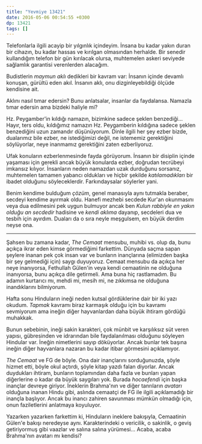 ```yaml
---
title: "Yevmiye 13421"
date: 2016-05-06 00:54:55 +0300
dp: 13421
tags: []
---
```


Telefonlarla ilgili acayip bir yılgınlık içindeyim. İnsana bu kadar yakın duran
bir cihazın, bu kadar hassas ve kırılgan olmasından herhalde. Bir senedir
kullandığım telefon bir gün kırılacak olursa, muhtemelen askeri seviyede
sağlamlık garantisi verenlerden alacağım.

Budistlerin *maymun aklı* dedikleri bir kavram var: İnsanın içinde devamlı
konuşan, gürültü eden akıl. İnsanın aklı, onu dizginleyebildiği ölçüde kendisine
ait.

Aklını nasıl tımar edersin? Bunu anlatsalar, insanlar da faydalansa. Namazla
tımar edersin ama bizdeki haliyle mi?

Hz. Peygamber'in kıldığı namazın, bizimkine sadece şeklen benzediği... Hayır,
ters oldu, kıldığımız namazın Hz. Peygamberin kıldığına sadece şeklen
benzediğini uzun zamandır düşünüyorum. Dinle ilgili her şey ezber bizde,
dualarımız bile ezber, ne istediğimizi değil, ne istememiz gerektiğini
söylüyorlar, neye inanmamız gerektiğini zaten ezberliyoruz.

Ufak konuların ezberlenmesinde fayda görüyorum. İnsanın bir disiplin içinde
yaşaması için gerekli ancak büyük konularda ezber, doğrudan tecrübeyi imkansız
kılıyor. İnsanların neden namazdan uzak durduğunu sorsanız, muhtemelen tamamen
yabancı oldukları ve hiçbir şekilde *katılamadıkları* bir ibadet olduğunu
söyleceklerdir. Farkındaysalar söylerler yani.

Benim kendime bulduğum *çözüm*, genel manasıyla aynı tutmakla beraber, secdeyi
kendime ayırmak oldu. Hanefi mezhebi secdede Kur'an okunmasını veya dua
edilmesini pek uygun bulmuyor ancak ben *Kulun rabbiyle en yakın olduğu an
secdedir* hadisine ve *kendi aklıma* dayanıp, secdeleri dua ve tesbih için
ayırdım. Duaları da o sıra neyle meşgulsem, en büyük derdim neyse ona.

------

Şahsen bu zamana kadar, *The Cemaat* mensubu, muhibi vs. olup da, bunu açıkça
ikrar eden kimse görmediğimi farkettim. Dünyada saçma sapan şeylere inanan pek
çok insan var ve bunların inançlarına (elimizden başka bir şey gelmediği için)
saygı duyuyoruz. Cemaat mensubu da açıkça her neye inanıyorsa, Fethullah
Gülen'in veya kendi cemaatinin ne olduğuna inanıyorsa, bunu açıkça dile
getirmeli. Ama buna hiç rastlamadım. Bu adamın kurtarıcı mı, mehdi mi, mesih mi,
ne zıkkımsa ne olduğuna inandıklarını bilmiyorum.

Hafta sonu Hinduların ineği neden kutsal gördüklerine dair bir iki yazı
okudum. *Tapmak* kavramı biraz karmaşık olduğu için bu kavramı sevmiyorum ama
ineğin diğer hayvanlardan daha büyük ihtiram gördüğü muhakkak.

Bunun sebebinin, ineği sakin karakteri, çok münbit ve karşılıksız süt veren
yapısı, gübresinden ve idrarından bile faydalanılması olduğunu söyleyen Hindular
var. İneğin nimetlerini sayıp döküyorlar. Ancak bunlar tek başına ineğin diğer
hayvanlara nazaran bu kadar itibar görmesini açıklamıyor.

*The Cemaat* ve FG de böyle. Ona dair inançlarını sorduğunuzda, şöyle hizmet
etti, böyle okul açtırdı, şöyle kitap yazdı falan diyorlar. Ancak duydukları
ihtiram, bunların toplamından daha fazla ve bunları yapan diğerlerine o kadar da
büyük saygıları yok. Burada *hocaefendi* için başka inançlar devreye
giriyor. İneklerin Brahma'nın ve diğer tanrıların *avatarı* olduğuna inanan
Hindu gibi, aslında cemaatçi de FG ile ilgili açıklamadığı bir inançla
başlıyor. Ancak bu inancı zahiren savunması mümkün olmadığı için, onun
faziletlerini anlatmaya koyuluyor.

Yazarken yazarken farkettim ki, Hinduların ineklere bakışıyla, Cemaatinin
Gülen'e bakışı neredeyse aynı. Karakterindeki o vericilik, o sakinlik, o geviş
getiriyormuş gibi vaazlar ve salına salına yürümesi... Acaba, acaba Brahma'nın
avatarı mı kendisi?

